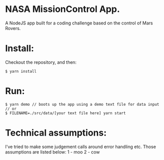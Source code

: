 # NASA MissionControl App.
A NodeJS app built for a coding challenge based on the control of Mars Rovers.

# Install:
Checkout the repository, and then:
```
$ yarn install
```

# Run:
```
$ yarn demo // boots up the app using a demo text file for data input
// or
$ FILENAME=./src/data/[your text file here] yarn start
```

# Technical assumptions:
I've tried to make some judgement calls around error handling etc. Those assumptions are listed below:
  1 - moo
  2 - cow
